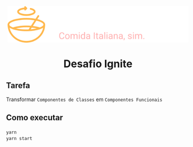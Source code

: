 <h1 align="center">
    <img alt="GoRestaurant" src=".github/logo.svg" height="100px" />
    <br><br>Desafio Ignite<br/>
</h1>

## Tarefa

Transformar `Componentes de Classes` em `Componentes Funcionais`</p>

## Como executar

`yarn` <br>
`yarn start`
